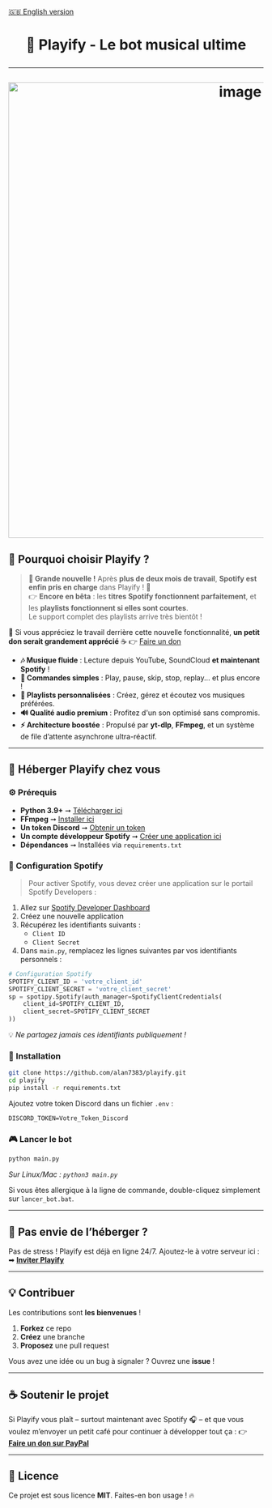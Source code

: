 [🇬🇧 English version](https://github.com/alan7383/playify/blob/main/README_EN.md)

<h1 align="center">

🎵 Playify - Le bot musical ultime  

---

<p align="center">
  <img src="https://github.com/user-attachments/assets/5c1d5fba-3a34-4ffe-bd46-ef68e1175360" alt="image" width="900">
</p>

## 🚀 Pourquoi choisir Playify ?  

> **📢 Grande nouvelle !** Après **plus de deux mois de travail**, **Spotify est enfin pris en charge** dans Playify ! 🎉  
> 👉 **Encore en bêta** : les **titres Spotify fonctionnent parfaitement**, et les **playlists fonctionnent si elles sont courtes**.  
> Le support complet des playlists arrive très bientôt !  

🧡 Si vous appréciez le travail derrière cette nouvelle fonctionnalité, **un petit don serait grandement apprécié** ☕ 👉 [Faire un don](https://www.paypal.com/paypalme/alanmussot1)

- **🎶 Musique fluide** : Lecture depuis YouTube, SoundCloud **et maintenant Spotify** !
- **📝 Commandes simples** : Play, pause, skip, stop, replay... et plus encore !
- **🐄 Playlists personnalisées** : Créez, gérez et écoutez vos musiques préférées.
- **🔊 Qualité audio premium** : Profitez d'un son optimisé sans compromis.
- **⚡️ Architecture boostée** : Propulsé par **yt-dlp**, **FFmpeg**, et un système de file d’attente asynchrone ultra-réactif.  

---

## 🏡 Héberger Playify chez vous  

### ⚙️ Prérequis  

- **Python 3.9+** ➞ [Télécharger ici](https://www.python.org/downloads/)  
- **FFmpeg** ➞ [Installer ici](https://ffmpeg.org/download.html)  
- **Un token Discord** ➞ [Obtenir un token](https://discord.com/developers/applications)  
- **Un compte développeur Spotify** ➞ [Créer une application ici](https://developer.spotify.com/dashboard/applications)  
- **Dépendances** ➞ Installées via `requirements.txt`  

### 🧩 Configuration Spotify  

> Pour activer Spotify, vous devez créer une application sur le portail Spotify Developers :

1. Allez sur [Spotify Developer Dashboard](https://developer.spotify.com/dashboard/applications)  
2. Créez une nouvelle application  
3. Récupérez les identifiants suivants :  
   - `Client ID`  
   - `Client Secret`  
4. Dans `main.py`, remplacez les lignes suivantes par vos identifiants personnels :

```python
# Configuration Spotify
SPOTIFY_CLIENT_ID = 'votre_client_id'
SPOTIFY_CLIENT_SECRET = 'votre_client_secret'
sp = spotipy.Spotify(auth_manager=SpotifyClientCredentials(
    client_id=SPOTIFY_CLIENT_ID,
    client_secret=SPOTIFY_CLIENT_SECRET
))
````

💡 *Ne partagez jamais ces identifiants publiquement !*

### 📌 Installation

```bash
git clone https://github.com/alan7383/playify.git
cd playify
pip install -r requirements.txt
```

Ajoutez votre token Discord dans un fichier `.env` :

```env
DISCORD_TOKEN=Votre_Token_Discord
```

### 🎮 Lancer le bot

```bash
python main.py
```

*Sur Linux/Mac : `python3 main.py`*

Si vous êtes allergique à la ligne de commande, double-cliquez simplement sur `lancer_bot.bat`.

---

## 🔗 Pas envie de l’héberger ?

Pas de stress ! Playify est déjà en ligne 24/7. Ajoutez-le à votre serveur ici :
➡ **[Inviter Playify](https://alan7383.github.io/playify-site/)**

---

## 💡 Contribuer

Les contributions sont **les bienvenues** !

1. **Forkez** ce repo
2. **Créez** une branche
3. **Proposez** une pull request

Vous avez une idée ou un bug à signaler ? Ouvrez une **issue** !

---

## ☕ Soutenir le projet

Si Playify vous plaît – surtout maintenant avec Spotify 🎧 – et que vous voulez m’envoyer un petit café pour continuer à développer tout ça :
👉 **[Faire un don sur PayPal](https://www.paypal.com/paypalme/alanmussot1)**

---

## 📝 Licence

Ce projet est sous licence **MIT**. Faites-en bon usage ! 🔥
